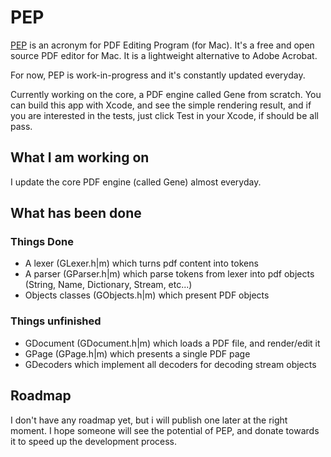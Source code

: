 # PEP

[PEP](https://macpep.org/) is an acronym for PDF Editing Program (for Mac). It's a free and open source PDF editor for Mac. It is a lightweight alternative to Adobe Acrobat.

For now, PEP is work-in-progress and it's constantly updated everyday.

Currently working on the core, a PDF engine called Gene from scratch. You can build this app with Xcode, and see the simple rendering result, and if you are interested in 
the tests, just click Test in your Xcode, if should be all pass.

## What I am working on
I update the core PDF engine (called Gene) almost everyday.

## What has been done
### Things Done
* A lexer (GLexer.h|m) which turns pdf content into tokens
* A parser (GParser.h|m) which parse tokens from lexer into pdf objects (String, Name, Dictionary, Stream, etc...)
* Objects classes (GObjects.h|m) which present PDF objects

### Things unfinished
* GDocument (GDocument.h|m) which loads a PDF file, and render/edit it
* GPage (GPage.h|m) which presents a single PDF page
* GDecoders which implement all decoders for decoding stream objects

## Roadmap

I don't have any roadmap yet, but i will publish one later at the right moment. I hope someone will see the potential of PEP, and donate towards it to speed up the development process.
